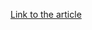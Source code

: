 [Link to the article](https://www.crowdstrike.com/blog/meet-crowdstrikes-adversary-of-the-month-for-april-stardust-chollima/)

